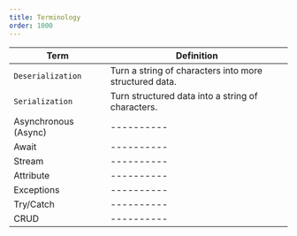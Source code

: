 ```yaml
---
title: Terminology
order: 1000
---
```


| Term | Definition |
| ---- | ---------- |
| `Deserialization` | Turn a string of characters into more structured data. |
| `Serialization` | Turn structured data into a string of characters. |
| Asynchronous (Async) | ---------- |
| Await | ---------- |
| Stream | ---------- |
| Attribute | ---------- |
| Exceptions | ---------- |
| Try/Catch | ---------- |
| CRUD | ---------- |


